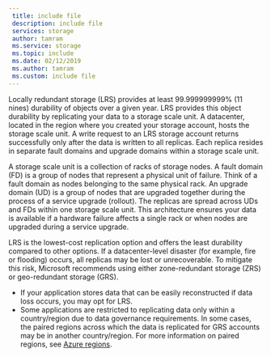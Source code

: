 ```yaml
---
 title: include file
 description: include file
 services: storage
 author: tamram
 ms.service: storage
 ms.topic: include
 ms.date: 02/12/2019
 ms.author: tamram
 ms.custom: include file
---
```


Locally redundant storage (LRS) provides at least 99.999999999% (11 nines) durability of objects over a given year. LRS provides this object durability by replicating your data to a storage scale unit. A datacenter, located in the region where you created your storage account, hosts the storage scale unit. A write request to an LRS storage account returns successfully only after the data is written to all replicas. Each replica resides in separate fault domains and upgrade domains within a storage scale unit.

A storage scale unit is a collection of racks of storage nodes. A fault domain (FD) is a group of nodes that represent a physical unit of failure. Think of a fault domain as nodes belonging to the same physical rack. An upgrade domain (UD) is a group of nodes that are upgraded together during the process of a service upgrade (rollout). The replicas are spread across UDs and FDs within one storage scale unit. This architecture ensures your data is available if a hardware failure affects a single rack or when nodes are upgraded during a service upgrade.

LRS is the lowest-cost replication option and offers the least durability compared to other options. If a datacenter-level disaster (for example, fire or flooding) occurs, all replicas may be lost or unrecoverable. To mitigate this risk, Microsoft recommends using either zone-redundant storage (ZRS) or geo-redundant storage (GRS).

* If your application stores data that can be easily reconstructed if data loss occurs, you may opt for LRS.
* Some applications are restricted to replicating data only within a country/region due to data governance requirements. In some cases, the paired regions across which the data is replicated for GRS accounts may be in another country/region. For more information on paired regions, see [Azure regions](https://azure.microsoft.com/regions/).
